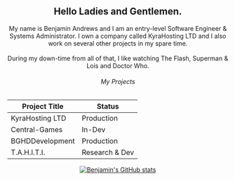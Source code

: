 <h2 align = "center">
Hello Ladies and Gentlemen.
</h2>


<p align = "center">
  My name is Benjamin Andrews and I am an entry-level Software Engineer & Systems Administrator.
  I own a company called KyraHosting LTD and I also work on several other projects in my spare time.<br/>
  <br/>During my down-time from all of that, I like watching The Flash, Superman & Lois and Doctor Who.
</p>

<center>
<h6 align = "center">
  My Projects
</h6>
  
Project Title | Status
------------- | ------------
KyraHosting LTD | Production
Central-Games | In-Dev
BGHDDevelopment | Production
T.A.H.I.T.I. | Research & Dev

[![Benjamin's GitHub stats](https://github-readme-stats.vercel.app/api?username=ThejavaHacker&theme=dark)](https://github.com/anuraghazra/github-readme-stats)

<!--
**TheJavaHacker/TheJavaHacker** is a ✨ _special_ ✨ repository because its `README.md` (this file) appears on your GitHub profile.

Here are some ideas to get you started:

- 🔭 I’m currently working on ...
- 🌱 I’m currently learning ...
- 👯 I’m looking to collaborate on ...
- 🤔 I’m looking for help with ...
- 💬 Ask me about ...
- 📫 How to reach me: ...
- 😄 Pronouns: ...
- ⚡ Fun fact: ...
-->
